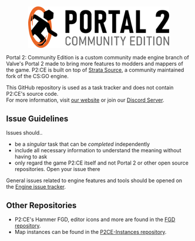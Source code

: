 <p align="center">
  <picture>
    <source media="(prefers-color-scheme: dark)" srcset=".assets/logo_white.svg"/>
    <img width=384 src=".assets/logo_black.svg" alt="Portal 2: Community Edition Logo"/>
  </picture>
</p>

Portal 2: Community Edition is a custom community made engine branch of Valve's Portal 2 made to bring more features to modders and mappers of the game.
P2:CE is built on top of [Strata Source](https://stratasource.org/), a community maintained fork of the CS:GO engine.

This GitHub repository is used as a task tracker and does not contain P2:CE's source code.  
For more information, visit [our website](https://www.portal2communityedition.com) or join our [Discord Server](https://p2ce.org/discord).

## Issue Guidelines
Issues should..
- be a _singular_ task that can be _completed_ independently
- include all necessary information to understand the meaning without having to ask
- only regard the game P2:CE itself and not Portal 2 or other open source repositories. Open your issue there

General issues related to engine features and tools should be opened on the [Engine issue tracker](https://github.com/StrataSource/Engine).

## Other Repositories
* P2:CE's Hammer FGD, editor icons and more are found in the [FGD repository](https://github.com/StrataSource/FGD).
* Map instances can be found in the [P2CE-Instances repository](https://github.com/StrataSource/P2CE-Instances).
